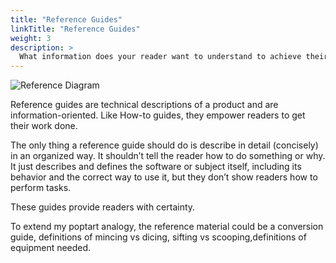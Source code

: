 ```yaml
---
title: "Reference Guides"
linkTitle: "Reference Guides"
weight: 3
description: >
  What information does your reader want to understand to achieve their business goal?
---
```


![Reference Diagram](/reference.png 'Reference Diagram')

Reference guides are technical descriptions of a product and are information-oriented. Like How-to guides, they empower readers to get their work done.

The only thing a reference guide should do is describe in detail (concisely) in an organized way. It shouldn’t tell the reader how to do something or why. It just describes and defines the software or subject itself, including its behavior and the correct way to use it, but they don’t show readers how to perform tasks.

These guides provide readers with certainty. 

To extend my poptart analogy, the reference material could be a conversion guide, definitions of mincing vs dicing, sifting vs scooping,definitions of equipment needed.